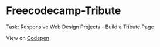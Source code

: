 # Freecodecamp-Tribute
Task: Responsive Web Design Projects - Build a Tribute Page


View on [Codepen](https://codepen.io/enouwem-jim/full/wvBdmbb) 


